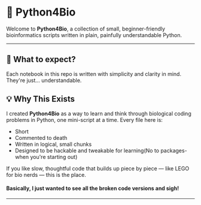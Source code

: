 # 🧬 Python4Bio

Welcome to **Python4Bio**, a collection of small, beginner-friendly bioinformatics scripts written in plain, painfully understandable Python.

---
## 🧠 What to expect?

Each notebook in this repo is written with simplicity and clarity in mind. They're just... understandable.

## 💡 Why This Exists

I created **Python4Bio** as a way to learn and think through biological coding problems in Python, one mini-script at a time. Every file here is:
- Short
- Commented to death
- Written in logical, small chunks
- Designed to be hackable and tweakable for learning(No to packages- when you're starting out)

If you like slow, thoughtful code that builds up piece by piece — like LEGO for bio nerds — this is the place.
#### Basically, I just wanted to see all the broken code versions and sigh!
---
